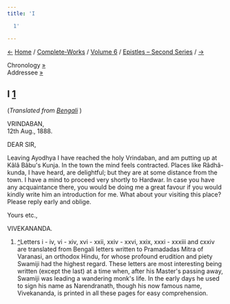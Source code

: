 ```yaml
---
title: 'I

  1'

---
```

<div>

[←](../writings_prose_and_poems/shivas_demon.htm)
[Home](../../../index.htm) / [Complete-Works](../../complete_works.htm)
/ [Volume 6](../volume_6_contents.htm) / [Epistles – Second
Series](epistles_second_series_contents.htm) / [→](002_sir.htm)

  

Chronology [»](002_sir.htm)  
Addressee [»](002_sir.htm)

## I [1](#fn1)

(*Translated from [Bengali](b6001e6001.pdf)* [](b6001e6001.pdf) )

VRINDABAN,  
12th Aug., 1888.

DEAR SIR,

Leaving Ayodhya I have reached the holy Vrindaban, and am putting up at
Kâlâ Bâbu's Kunja. In the town the mind feels contracted. Places like
Râdhâ-kunda, I have heard, are delightful; but they are at some distance
from the town. I have a mind to proceed very shortly to Hardwar. In case
you have any acquaintance there, you would be doing me a great favour if
you would kindly write him an introduction for me. What about your
visiting this place? Please reply early and oblige. 

Yours etc.,

VIVEKANANDA.

1.  [^](#txt1)Letters i - iv, vi - xiv, xvi - xxii, xxiv - xxvi, xxix,
    xxxi - xxxiii and cxxiv are translated from Bengali letters written
    to Pramadadas Mitra of Varanasi, an orthodox Hindu, for whose
    profound erudition and piety Swamiji had the highest regard. These
    letters are most interesting being written (except the last) at a
    time when, after his Master's passing away, Swamiji was leading a
    wandering monk's life. In the early days he used to sign his name as
    Narendranath, though his now famous name, Vivekananda, is printed in
    all these pages for easy comprehension.

</div>

